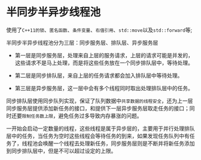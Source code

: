 # 半同步半异步线程池



使用了`C++11的锁`、`匿名函数`、`条件变量`、`右值引用`、`std::move`以及`std::forward`等;



半同步半异步线程池分为三层：同步服务层、排队层、异步服务层

- 第一层是同步服务层，处理来自上层的服务请求，上层的请求可能是并发的，这些请求不是马上处理，而是将这些任务放在一个同步排队层中，等待处理。

- 第二层是同步排队层，来自上层的任务请求都会加入排队层中等待处理。
- 第三层是异步服务层，这一层中会有多个线程同时取出处理排队层中的任务。



同步排队层使用同步队列实现，保证了队列数据中`共享数据的线程安全`，还为上一层同步服务层提供添加新任务的接口，和提供下一层异步服务层取走任务的接口；同时还要`限制任务数上限`，避免任务过多导致内存暴涨的问题。



一开始会启动一定数量的线程，这些线程是属于异步层的，主要用于并行处理排队层中的任务，当任务为空时这些线程会等待任务的到来，如果发现任务队列中有任务了，线程池会唤醒一个线程去处理新任务，同步服务层则是不断并将新任务添加到同步排队层中，但是不可以超过设定的上限。

